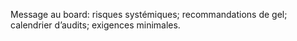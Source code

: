 Message au board: risques systémiques; recommandations de gel; calendrier d’audits; exigences minimales.
